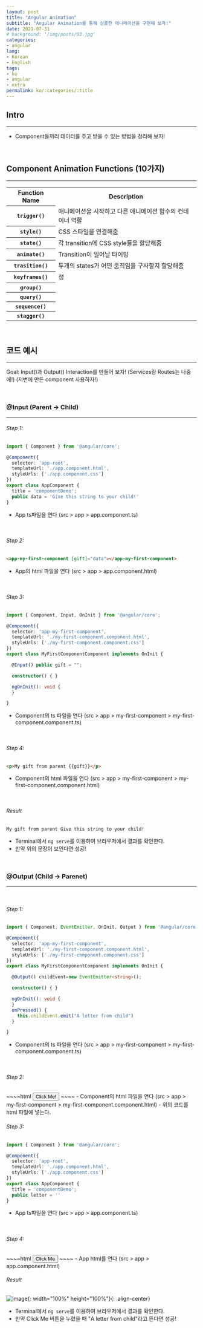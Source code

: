 ```yaml
---
layout: post
title: "Angular Animation"
subtitle: "Angular Animation를 통해 심플한 애니메이션을 구현해 보자!"
date: 2021-07-31
# background: '/img/posts/03.jpg'
categories:
- angular
lang:
- Korean
- English
tags:
- ko
- angular
- extra
permalink: ko/:categories/:title
---
```


## Intro
***
- Component들끼리 데이터를 주고 받을 수 있는 방법을 정리해 보자!

<br>

## Component Animation Functions (10가지)
***
<table class="table">
    <tr>
        <th scope="col">Function Name</th>
        <th scope="col">Description</th>
    </tr>
    <tr>
        <th scope="row"><code>trigger()</code></th>
        <td>애니메이션을 시작하고 다른 애니메이션 함수의 컨테이너 역활</td>
    </tr>
    <tr>
        <th scope="row"><code>style()</code></th>
        <td>CSS 스타일을 연결해줌</td>
    </tr>
    <tr>
        <th scope="row"><code>state()</code></th>
        <td>각 transition에 CSS style들을 할당해줌</td>
    </tr>
    <tr>
        <th scope="row"><code>animate()</code></th>
        <td>Transition이 일어날 타이밍</td>
    </tr>
    <tr>
        <th scope="row"><code>trasition()</code></th>
        <td>두개의 states가 어떤 움직임을 구사할지 할당해줌</td>
    </tr>
    <tr>
        <th scope="row"><code>keyframes()</code></th>
        <td>정</td>
    </tr>
    <tr>
        <th scope="row"><code>group()</code></th>
        <td></td>
    </tr>
    <tr>
        <th scope="row"><code>query()</code></th>
        <td></td>
    </tr>
    <tr>
        <th scope="row"><code>sequence()</code></th>
        <td></td>
    </tr>
    <tr>
        <th scope="row"><code>stagger()</code></th>
        <td></td>
    </tr>
</table>

<br>

## 코드 예시
***
Goal: Input()과 Output() Interaction를 만들어 보자! (Services랑 Routes는 나중에!)
(저번에 만든 component 사용하자!)

<br>

### @Input (Parent -> Child)
***
<h6>Step 1:</h6> 

~~~~typescript
import { Component } from '@angular/core';

@Component({
  selector: 'app-root',
  templateUrl: './app.component.html',
  styleUrls: ['./app.component.css']
})
export class AppComponent {
  title = 'componentDemo';
  public data = 'Give this string to your child!'
}
~~~~
- App ts파일을 연다 (src > app > app.component.ts)
<br>

<h6>Step 2:</h6> 

~~~~html
<app-my-first-component [gift]="data"></app-my-first-component>
~~~~
- App의 html 파일을 연다 (src > app > app.component.html)
<br>

<h6>Step 3:</h6> 

~~~~typescript
import { Component, Input, OnInit } from '@angular/core';

@Component({
  selector: 'app-my-first-component',
  templateUrl: './my-first-component.component.html',
  styleUrls: ['./my-first-component.component.css']
})
export class MyFirstComponentComponent implements OnInit {

  @Input() public gift = "";

  constructor() { }

  ngOnInit(): void {
  }

}
~~~~
- Component의 ts 파일을 연다 (src > app > my-first-component > my-first-component.component.ts)
<br>

<h6>Step 4:</h6> 

~~~~html
<p>My gift from parent {{gift}}</p>
~~~~
- Component의 html 파일을 연다 (src > app > my-first-component > my-first-component.component.html)
<br>

<h6>Result</h6>

~~~~
My gift from parent Give this string to your child!
~~~~ 
- Terminal에서 <code>ng serve</code>를 이용하여 브라우저에서 결과를 확인한다.
- 만약 위의 문장이 보인다면 성공!
<br>

### @Output (Child -> Parenet)
***
<br>

<h6>Step 1:</h6>

~~~~typescript
import { Component, EventEmitter, OnInit, Output } from '@angular/core';

@Component({
  selector: 'app-my-first-component',
  templateUrl: './my-first-component.component.html',
  styleUrls: ['./my-first-component.component.css']
})
export class MyFirstComponentComponent implements OnInit {

  @Output() childEvent=new EventEmitter<string>();

  constructor() { }

  ngOnInit(): void {
  }
  onPressed() {
    this.childEvent.emit("A letter from child")
  }

}
~~~~ 
- Component의 ts 파일을 연다 (src > app > my-first-component > my-first-component.component.ts)
<br>

<h6>Step 2:</h6>
~~~~html
<button (click)="onPressed()"> Click Me! </button>
~~~~
- Component의 html 파일을 연다 (src > app > my-first-component > my-first-component.component.html)
- 위의 코드를 html 파일에 넣는다.  
<br>

<h6>Step 3:</h6>

~~~~typescript
import { Component } from '@angular/core';

@Component({
  selector: 'app-root',
  templateUrl: './app.component.html',
  styleUrls: ['./app.component.css']
})
export class AppComponent {
  title = 'componentDemo';
  public letter = ''
}
~~~~
- App ts파일을 연다 (src > app > app.component.ts)
<br>

<h6>Step 4:</h6>
~~~~html
<input type="button" value="Click Me" (click)="onClick()"/>
~~~~
- App html를 연다 (src > app > app.component.html) 
<br>

<h6>Result</h6>

![image](https://user-images.githubusercontent.com/44415731/127754953-bddc377f-6246-48ff-a43e-9b10bf10a6d2.png){: width="100%" height="100%"}{: .align-center}  
- Terminal에서 <code>ng serve</code>를 이용하여 브라우저에서 결과를 확인한다.
- 만약 Click Me 버튼을 누렀을 때 "A letter from child"라고 뜬다면 성공!  
<br>  